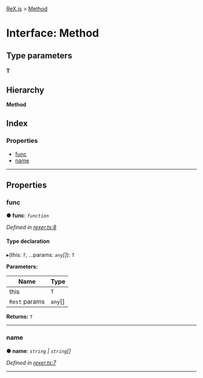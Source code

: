 [ReX.js](../README.md) > [Method](../interfaces/method.md)

# Interface: Method

## Type parameters
#### T 
## Hierarchy

**Method**

## Index

### Properties

* [func](method.md#func)
* [name](method.md#name)

---

## Properties

<a id="func"></a>

###  func

**● func**: *`function`*

*Defined in [rexer.ts:8](https://github.com/areknawo/Rex/blob/908eee5/src/rexer.ts#L8)*

#### Type declaration
▸(this: *`T`*, ...params: *`any`[]*): `T`

**Parameters:**

| Name | Type |
| ------ | ------ |
| this | `T` |
| `Rest` params | `any`[] |

**Returns:** `T`

___
<a id="name"></a>

###  name

**● name**: *`string` \| `string`[]*

*Defined in [rexer.ts:7](https://github.com/areknawo/Rex/blob/908eee5/src/rexer.ts#L7)*

___


